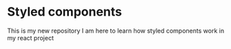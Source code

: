 # Styled components
This is my new repository
I am here to learn how styled components work in my react project
